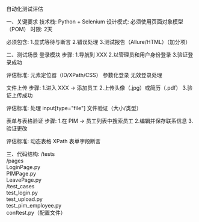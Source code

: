 自动化测试评估

一、关键要求
  技术栈: Python + Selenium
  设计模式: 必须使用页面对象模型（POM）
  时限: 2天

  必须包含:
    1.显式等待与断言
    2.错误处理
    3.测试报告（Allure/HTML）（加分项）

二、测试场景
  登录模块
  步骤:
    1.导航到 XXX
    2.以管理员和用户身份登录
    3.验证登录成功

  评估标准:
    元素定位器（ID/XPath/CSS）
    参数化登录
    无效登录处理

  文件上传
  步骤:
    1.进入 XXX → 添加员工
    2.上传头像（.jpg）或简历（.pdf）
    3.验证上传成功

  评估标准:
    处理 input[type="file"]
    文件验证（大小/类型）

  表单与表格验证
  步骤:
    1.在 PIM → 员工列表中搜索员工
    2.编辑并保存联系信息
    3.验证更改

  评估标准:
    动态表格 XPath
    表单字段断言

三、代码结构:
  /tests  
  /pages  
    LoginPage.py  
    PIMPage.py  
    LeavePage.py  
  /test_cases  
    test_login.py  
    test_upload.py  
    test_pim_employee.py  
  conftest.py（配置文件） 
  
